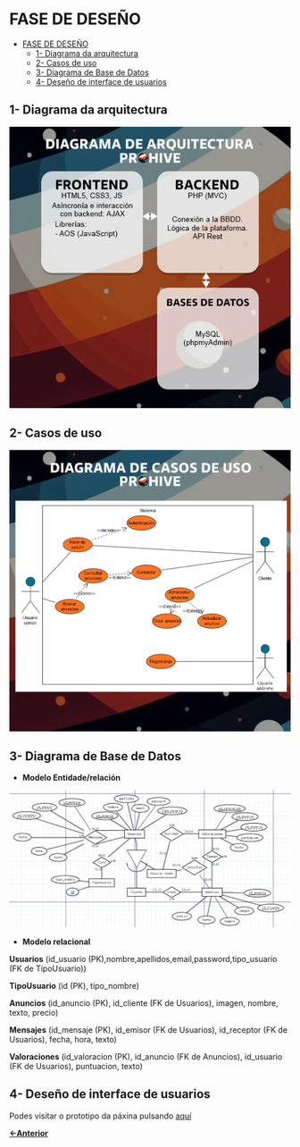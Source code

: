 # FASE DE DESEÑO

- [FASE DE DESEÑO](#fase-de-deseño)
  - [1- Diagrama da arquitectura](#1--diagrama-da-arquitectura)
  - [2- Casos de uso](#2--casos-de-uso)
  - [3- Diagrama de Base de Datos](#3--diagrama-de-base-de-datos)
  - [4- Deseño de interface de usuarios](#4--deseño-de-interface-de-usuarios)

## 1- Diagrama da arquitectura

![image](../img/d_arquitectura.jpg)

## 2- Casos de uso

![image](../img/casos_de_uso.jpg)

## 3- Diagrama de Base de Datos

- **Modelo Entidade/relación**

![image](../img/bbdd_eer.jpg)

- **Modelo relacional**

**Usuarios** (id_usuario (PK),nombre,apellidos,email,password,tipo_usuario (FK de TipoUsuario))

**TipoUsuario** (id (PK), tipo_nombre)

**Anuncios** (id_anuncio (PK), id_cliente (FK de Usuarios), imagen, nombre, texto, precio)

**Mensajes** (id_mensaje (PK), id_emisor (FK de Usuarios), id_receptor (FK de Usuarios), fecha, hora, texto)

**Valoraciones** (id_valoracion (PK), id_anuncio (FK de Anuncios), id_usuario (FK de Usuarios), puntuacion, texto)


## 4- Deseño de interface de usuarios

Podes visitar o prototipo da páxina pulsando [aquí](https://www.figma.com/design/YkZ0R1c2W19m5aeZLIEK6e/ProHive?node-id=0-1&p=f&t=w8pCzs5vOATi2o5e-0)

[**<-Anterior**](../../README.md)
